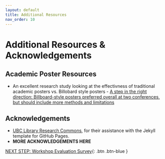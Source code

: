 ```yaml
---
layout: default
title: Additional Resources
nav_order: 10
---
```


# Additional Resources & Acknowledgements

## Academic Poster Resources
- An excellent research study looking at the effectivness of traditional academic posters vs. Billobard style posters - [A step in the right direction: Billboard-style posters preferred overall at two conferences, but should include more methods and limitations](https://www.qeios.com/read/P7N5BO)

## Acknowledgements

- [UBC Library Research Commons](https://github.com/ubc-library-rc/), for their assistance with the Jekyll template for GitHub Pages.
- **MORE ACKNOWLEDGEMENTS HERE**

[NEXT STEP: Workshop Evaluation Survey](workshop-survey.html){: .btn .btn-blue }
